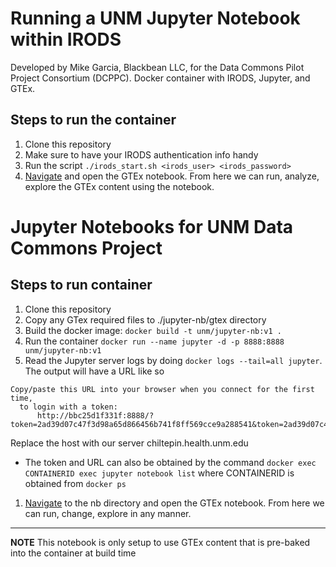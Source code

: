 # Running a UNM Jupyter Notebook within IRODS

Developed by Mike Garcia, Blackbean LLC, for the Data Commons Pilot Project Consortium (DCPPC).
Docker container with IRODS, Jupyter, and GTEx.

## Steps to run the container
1. Clone this repository
1. Make sure to have your IRODS authentication info handy
1. Run the script ```./irods_start.sh <irods_user> <irods_password>```
1. [Navigate](http://chiltepin.health.unm.edu:8888/tree/notebooks) and open 
the GTEx notebook.  From here we can run, analyze, explore the GTEx content using the notebook. 

# Jupyter Notebooks for UNM Data Commons Project
## Steps to run container
1. Clone this repository
1. Copy any GTex required files to ./jupyter-nb/gtex directory
1. Build the docker image:
```docker build -t unm/jupyter-nb:v1 .```
1. Run the container
```docker run --name jupyter -d -p 8888:8888 unm/jupyter-nb:v1```
1. Read the Jupyter server logs by doing
```docker logs --tail=all jupyter```. The output will have a URL like so
  ```
Copy/paste this URL into your browser when you connect for the first time,
    to login with a token:
        http://bbc25d1f331f:8888/?token=2ad39d07c47f3d98a65d866456b741f8ff569cce9a288541&token=2ad39d07c47f3d98a65d866456b741f8ff569cce9a288541
```
  Replace the host with our server chiltepin.health.unm.edu 
* The token and URL can also be obtained by the command
```docker exec CONTAINERID exec jupyter notebook list```
where CONTAINERID is obtained from
```docker ps```
1. [Navigate](http://chiltepin.health.unm.edu:8888/tree/work/nb) to the nb directory and open the GTEx notebook.  From here we can run, change, explore in any manner.  

---
**NOTE**  This notebook is only setup to use GTEx content that is pre-baked into the container at build time
